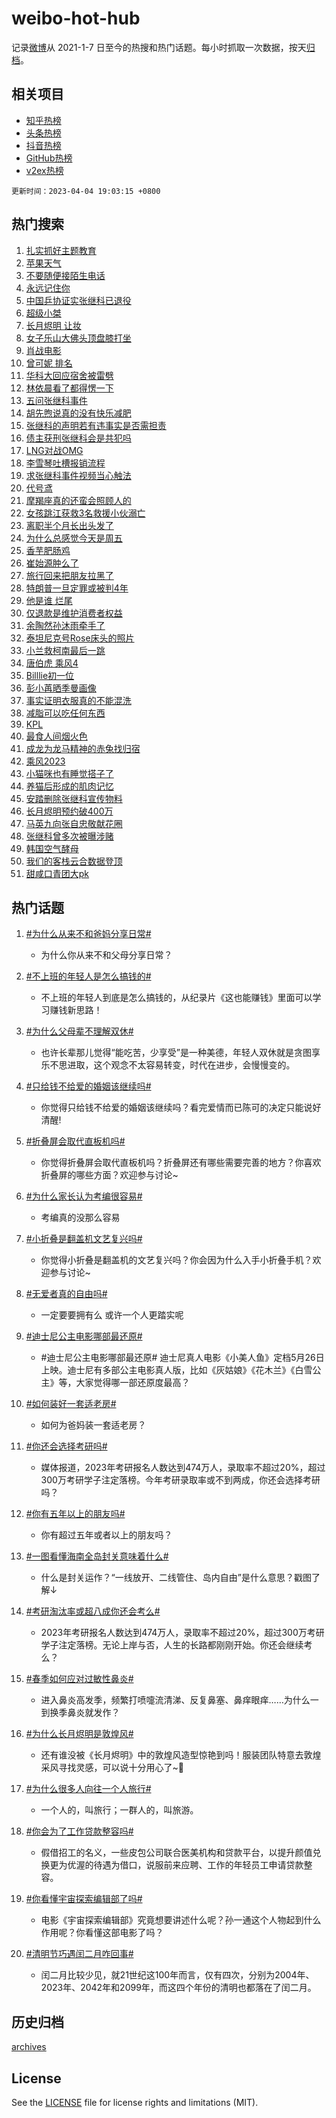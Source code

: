 # weibo-hot-hub

记录[微博](https://www.weibo.com)从 2021-1-7 日至今的热搜和热门话题。每小时抓取一次数据，按天[归档](archives)。

## 相关项目

- [知乎热榜](https://github.com/lonnyzhang423/zhihu-hot-hub)
- [头条热榜](https://github.com/lonnyzhang423/toutiao-hot-hub)
- [抖音热榜](https://github.com/lonnyzhang423/douyin-hot-hub)
- [GitHub热榜](https://github.com/lonnyzhang423/github-hot-hub)
- [v2ex热榜](https://github.com/lonnyzhang423/v2ex-hot-hub)


`更新时间：2023-04-04 19:03:15 +0800`

## 热门搜索

1. [扎实抓好主题教育](https://m.weibo.cn/search?containerid=100103type%3D1%26t%3D10%26q%3D%23%E6%89%8E%E5%AE%9E%E6%8A%93%E5%A5%BD%E4%B8%BB%E9%A2%98%E6%95%99%E8%82%B2%23&stream_entry_id=51&isnewpage=1&extparam=seat%3D1%26dgr%3D0%26c_type%3D51%26cate%3D10103%26filter_type%3Drealtimehot%26stream_entry_id%3D51%26pos%3D0%26display_time%3D1680606193%26pre_seqid%3D1680606193650017409269&luicode=10000011&lfid=106003type%253D25%2526t%253D3%2526disable_hot%253D1%2526filter_type%253Drealtimehot)
1. [苹果天气](https://m.weibo.cn/search?containerid=100103type%3D1%26t%3D10%26q%3D%E8%8B%B9%E6%9E%9C%E5%A4%A9%E6%B0%94&stream_entry_id=31&isnewpage=1&extparam=seat%3D1%26lcate%3D5001%26realpos%3D1%26dgr%3D0%26stream_entry_id%3D31%26flag%3D2%26q%3D%25E8%258B%25B9%25E6%259E%259C%25E5%25A4%25A9%25E6%25B0%2594%26filter_type%3Drealtimehot%26c_type%3D31%26band_rank%3D1%26cate%3D5001%26pos%3D0%26display_time%3D1680606193%26pre_seqid%3D1680606193650017409269&luicode=10000011&lfid=106003type%253D25%2526t%253D3%2526disable_hot%253D1%2526filter_type%253Drealtimehot)
1. [不要随便接陌生电话](https://m.weibo.cn/search?containerid=100103type%3D1%26t%3D10%26q%3D%23%E4%B8%8D%E8%A6%81%E9%9A%8F%E4%BE%BF%E6%8E%A5%E9%99%8C%E7%94%9F%E7%94%B5%E8%AF%9D%23&stream_entry_id=31&isnewpage=1&extparam=seat%3D1%26lcate%3D5001%26realpos%3D2%26dgr%3D0%26stream_entry_id%3D31%26flag%3D0%26q%3D%2523%25E4%25B8%258D%25E8%25A6%2581%25E9%259A%258F%25E4%25BE%25BF%25E6%258E%25A5%25E9%2599%258C%25E7%2594%259F%25E7%2594%25B5%25E8%25AF%259D%2523%26filter_type%3Drealtimehot%26c_type%3D31%26band_rank%3D2%26cate%3D5001%26pos%3D1%26display_time%3D1680606193%26pre_seqid%3D1680606193650017409269&luicode=10000011&lfid=106003type%253D25%2526t%253D3%2526disable_hot%253D1%2526filter_type%253Drealtimehot)
1. [永远记住你](https://m.weibo.cn/search?containerid=100103type%3D1%26t%3D10%26q%3D%23%E6%B0%B8%E8%BF%9C%E8%AE%B0%E4%BD%8F%E4%BD%A0%23&stream_entry_id=31&isnewpage=1&extparam=seat%3D1%26lcate%3D5001%26realpos%3D3%26dgr%3D0%26stream_entry_id%3D31%26flag%3D0%26q%3D%2523%25E6%25B0%25B8%25E8%25BF%259C%25E8%25AE%25B0%25E4%25BD%258F%25E4%25BD%25A0%2523%26filter_type%3Drealtimehot%26c_type%3D31%26band_rank%3D3%26cate%3D5001%26pos%3D2%26display_time%3D1680606193%26pre_seqid%3D1680606193650017409269&luicode=10000011&lfid=106003type%253D25%2526t%253D3%2526disable_hot%253D1%2526filter_type%253Drealtimehot)
1. [中国乒协证实张继科已退役](https://m.weibo.cn/search?containerid=100103type%3D1%26t%3D10%26q%3D%23%E4%B8%AD%E5%9B%BD%E4%B9%92%E5%8D%8F%E8%AF%81%E5%AE%9E%E5%BC%A0%E7%BB%A7%E7%A7%91%E5%B7%B2%E9%80%80%E5%BD%B9%23&stream_entry_id=31&isnewpage=1&extparam=seat%3D1%26lcate%3D5001%26realpos%3D4%26dgr%3D0%26stream_entry_id%3D31%26flag%3D2%26q%3D%2523%25E4%25B8%25AD%25E5%259B%25BD%25E4%25B9%2592%25E5%258D%258F%25E8%25AF%2581%25E5%25AE%259E%25E5%25BC%25A0%25E7%25BB%25A7%25E7%25A7%2591%25E5%25B7%25B2%25E9%2580%2580%25E5%25BD%25B9%2523%26filter_type%3Drealtimehot%26c_type%3D31%26band_rank%3D4%26cate%3D5001%26pos%3D3%26display_time%3D1680606193%26pre_seqid%3D1680606193650017409269&luicode=10000011&lfid=106003type%253D25%2526t%253D3%2526disable_hot%253D1%2526filter_type%253Drealtimehot)
1. [超级小桀](https://m.weibo.cn/search?containerid=100103type%3D1%26t%3D10%26q%3D%E8%B6%85%E7%BA%A7%E5%B0%8F%E6%A1%80&stream_entry_id=31&isnewpage=1&extparam=seat%3D1%26lcate%3D5001%26realpos%3D5%26dgr%3D0%26stream_entry_id%3D31%26flag%3D16%26q%3D%25E8%25B6%2585%25E7%25BA%25A7%25E5%25B0%258F%25E6%25A1%2580%26filter_type%3Drealtimehot%26c_type%3D31%26band_rank%3D5%26cate%3D5001%26pos%3D4%26display_time%3D1680606193%26pre_seqid%3D1680606193650017409269&luicode=10000011&lfid=106003type%253D25%2526t%253D3%2526disable_hot%253D1%2526filter_type%253Drealtimehot)
1. [长月烬明 让妆](https://m.weibo.cn/search?containerid=100103type%3D1%26t%3D10%26q%3D%E9%95%BF%E6%9C%88%E7%83%AC%E6%98%8E+%E8%AE%A9%E5%A6%86&stream_entry_id=31&isnewpage=1&extparam=seat%3D1%26lcate%3D5001%26realpos%3D6%26dgr%3D0%26stream_entry_id%3D31%26flag%3D0%26q%3D%25E9%2595%25BF%25E6%259C%2588%25E7%2583%25AC%25E6%2598%258E%2520%25E8%25AE%25A9%25E5%25A6%2586%26filter_type%3Drealtimehot%26c_type%3D31%26band_rank%3D6%26cate%3D5001%26pos%3D5%26display_time%3D1680606193%26pre_seqid%3D1680606193650017409269&luicode=10000011&lfid=106003type%253D25%2526t%253D3%2526disable_hot%253D1%2526filter_type%253Drealtimehot)
1. [女子乐山大佛头顶盘膝打坐](https://m.weibo.cn/search?containerid=100103type%3D1%26t%3D10%26q%3D%23%E5%A5%B3%E5%AD%90%E4%B9%90%E5%B1%B1%E5%A4%A7%E4%BD%9B%E5%A4%B4%E9%A1%B6%E7%9B%98%E8%86%9D%E6%89%93%E5%9D%90%23&stream_entry_id=31&isnewpage=1&extparam=seat%3D1%26lcate%3D5001%26realpos%3D7%26dgr%3D0%26stream_entry_id%3D31%26flag%3D0%26q%3D%2523%25E5%25A5%25B3%25E5%25AD%2590%25E4%25B9%2590%25E5%25B1%25B1%25E5%25A4%25A7%25E4%25BD%259B%25E5%25A4%25B4%25E9%25A1%25B6%25E7%259B%2598%25E8%2586%259D%25E6%2589%2593%25E5%259D%2590%2523%26filter_type%3Drealtimehot%26c_type%3D31%26band_rank%3D7%26cate%3D5001%26pos%3D6%26display_time%3D1680606193%26pre_seqid%3D1680606193650017409269&luicode=10000011&lfid=106003type%253D25%2526t%253D3%2526disable_hot%253D1%2526filter_type%253Drealtimehot)
1. [肖战电影](https://m.weibo.cn/search?containerid=100103type%3D1%26t%3D10%26q%3D%E8%82%96%E6%88%98%E7%94%B5%E5%BD%B1&stream_entry_id=31&isnewpage=1&extparam=seat%3D1%26lcate%3D5001%26realpos%3D8%26dgr%3D0%26stream_entry_id%3D31%26flag%3D1%26q%3D%25E8%2582%2596%25E6%2588%2598%25E7%2594%25B5%25E5%25BD%25B1%26filter_type%3Drealtimehot%26c_type%3D31%26band_rank%3D8%26cate%3D5001%26pos%3D7%26display_time%3D1680606193%26pre_seqid%3D1680606193650017409269&luicode=10000011&lfid=106003type%253D25%2526t%253D3%2526disable_hot%253D1%2526filter_type%253Drealtimehot)
1. [曾可妮 排名](https://m.weibo.cn/search?containerid=100103type%3D1%26t%3D10%26q%3D%E6%9B%BE%E5%8F%AF%E5%A6%AE+%E6%8E%92%E5%90%8D&stream_entry_id=31&isnewpage=1&extparam=seat%3D1%26lcate%3D5001%26realpos%3D9%26dgr%3D0%26stream_entry_id%3D31%26flag%3D0%26q%3D%25E6%259B%25BE%25E5%258F%25AF%25E5%25A6%25AE%2520%25E6%258E%2592%25E5%2590%258D%26filter_type%3Drealtimehot%26c_type%3D31%26band_rank%3D9%26cate%3D5001%26pos%3D8%26display_time%3D1680606193%26pre_seqid%3D1680606193650017409269&luicode=10000011&lfid=106003type%253D25%2526t%253D3%2526disable_hot%253D1%2526filter_type%253Drealtimehot)
1. [华科大回应宿舍被雷劈](https://m.weibo.cn/search?containerid=100103type%3D1%26t%3D10%26q%3D%23%E5%8D%8E%E7%A7%91%E5%A4%A7%E5%9B%9E%E5%BA%94%E5%AE%BF%E8%88%8D%E8%A2%AB%E9%9B%B7%E5%8A%88%23&stream_entry_id=31&isnewpage=1&extparam=seat%3D1%26lcate%3D5001%26realpos%3D10%26dgr%3D0%26stream_entry_id%3D31%26flag%3D0%26q%3D%2523%25E5%258D%258E%25E7%25A7%2591%25E5%25A4%25A7%25E5%259B%259E%25E5%25BA%2594%25E5%25AE%25BF%25E8%2588%258D%25E8%25A2%25AB%25E9%259B%25B7%25E5%258A%2588%2523%26filter_type%3Drealtimehot%26c_type%3D31%26band_rank%3D10%26cate%3D5001%26pos%3D9%26display_time%3D1680606193%26pre_seqid%3D1680606193650017409269&luicode=10000011&lfid=106003type%253D25%2526t%253D3%2526disable_hot%253D1%2526filter_type%253Drealtimehot)
1. [林依晨看了都得愣一下](https://m.weibo.cn/search?containerid=100103type%3D1%26t%3D10%26q%3D%23%E6%9E%97%E4%BE%9D%E6%99%A8%E7%9C%8B%E4%BA%86%E9%83%BD%E5%BE%97%E6%84%A3%E4%B8%80%E4%B8%8B%23&stream_entry_id=31&isnewpage=1&extparam=seat%3D1%26lcate%3D5001%26realpos%3D11%26dgr%3D0%26stream_entry_id%3D31%26flag%3D1%26q%3D%2523%25E6%259E%2597%25E4%25BE%259D%25E6%2599%25A8%25E7%259C%258B%25E4%25BA%2586%25E9%2583%25BD%25E5%25BE%2597%25E6%2584%25A3%25E4%25B8%2580%25E4%25B8%258B%2523%26filter_type%3Drealtimehot%26c_type%3D31%26band_rank%3D11%26cate%3D5001%26pos%3D10%26display_time%3D1680606193%26pre_seqid%3D1680606193650017409269&luicode=10000011&lfid=106003type%253D25%2526t%253D3%2526disable_hot%253D1%2526filter_type%253Drealtimehot)
1. [五问张继科事件](https://m.weibo.cn/search?containerid=100103type%3D1%26t%3D10%26q%3D%23%E4%BA%94%E9%97%AE%E5%BC%A0%E7%BB%A7%E7%A7%91%E4%BA%8B%E4%BB%B6%23&stream_entry_id=31&isnewpage=1&extparam=seat%3D1%26lcate%3D5001%26realpos%3D12%26dgr%3D0%26stream_entry_id%3D31%26flag%3D0%26q%3D%2523%25E4%25BA%2594%25E9%2597%25AE%25E5%25BC%25A0%25E7%25BB%25A7%25E7%25A7%2591%25E4%25BA%258B%25E4%25BB%25B6%2523%26filter_type%3Drealtimehot%26c_type%3D31%26band_rank%3D12%26cate%3D5001%26pos%3D11%26display_time%3D1680606193%26pre_seqid%3D1680606193650017409269&luicode=10000011&lfid=106003type%253D25%2526t%253D3%2526disable_hot%253D1%2526filter_type%253Drealtimehot)
1. [胡先煦说真的没有快乐减肥](https://m.weibo.cn/search?containerid=100103type%3D1%26t%3D10%26q%3D%23%E8%83%A1%E5%85%88%E7%85%A6%E8%AF%B4%E7%9C%9F%E7%9A%84%E6%B2%A1%E6%9C%89%E5%BF%AB%E4%B9%90%E5%87%8F%E8%82%A5%23&stream_entry_id=31&isnewpage=1&extparam=seat%3D1%26lcate%3D5001%26realpos%3D13%26dgr%3D0%26stream_entry_id%3D31%26flag%3D0%26q%3D%2523%25E8%2583%25A1%25E5%2585%2588%25E7%2585%25A6%25E8%25AF%25B4%25E7%259C%259F%25E7%259A%2584%25E6%25B2%25A1%25E6%259C%2589%25E5%25BF%25AB%25E4%25B9%2590%25E5%2587%258F%25E8%2582%25A5%2523%26filter_type%3Drealtimehot%26c_type%3D31%26band_rank%3D13%26cate%3D5001%26pos%3D12%26display_time%3D1680606193%26pre_seqid%3D1680606193650017409269&luicode=10000011&lfid=106003type%253D25%2526t%253D3%2526disable_hot%253D1%2526filter_type%253Drealtimehot)
1. [张继科的声明若有违事实是否需担责](https://m.weibo.cn/search?containerid=100103type%3D1%26t%3D10%26q%3D%23%E5%BC%A0%E7%BB%A7%E7%A7%91%E7%9A%84%E5%A3%B0%E6%98%8E%E8%8B%A5%E6%9C%89%E8%BF%9D%E4%BA%8B%E5%AE%9E%E6%98%AF%E5%90%A6%E9%9C%80%E6%8B%85%E8%B4%A3%23&stream_entry_id=31&isnewpage=1&extparam=seat%3D1%26lcate%3D5001%26realpos%3D14%26dgr%3D0%26stream_entry_id%3D31%26flag%3D2%26q%3D%2523%25E5%25BC%25A0%25E7%25BB%25A7%25E7%25A7%2591%25E7%259A%2584%25E5%25A3%25B0%25E6%2598%258E%25E8%258B%25A5%25E6%259C%2589%25E8%25BF%259D%25E4%25BA%258B%25E5%25AE%259E%25E6%2598%25AF%25E5%2590%25A6%25E9%259C%2580%25E6%258B%2585%25E8%25B4%25A3%2523%26filter_type%3Drealtimehot%26c_type%3D31%26band_rank%3D14%26cate%3D5001%26pos%3D13%26display_time%3D1680606193%26pre_seqid%3D1680606193650017409269&luicode=10000011&lfid=106003type%253D25%2526t%253D3%2526disable_hot%253D1%2526filter_type%253Drealtimehot)
1. [债主获刑张继科会是共犯吗](https://m.weibo.cn/search?containerid=100103type%3D1%26t%3D10%26q%3D%23%E5%80%BA%E4%B8%BB%E8%8E%B7%E5%88%91%E5%BC%A0%E7%BB%A7%E7%A7%91%E4%BC%9A%E6%98%AF%E5%85%B1%E7%8A%AF%E5%90%97%23&stream_entry_id=31&isnewpage=1&extparam=seat%3D1%26lcate%3D5001%26realpos%3D15%26dgr%3D0%26stream_entry_id%3D31%26flag%3D1%26q%3D%2523%25E5%2580%25BA%25E4%25B8%25BB%25E8%258E%25B7%25E5%2588%2591%25E5%25BC%25A0%25E7%25BB%25A7%25E7%25A7%2591%25E4%25BC%259A%25E6%2598%25AF%25E5%2585%25B1%25E7%258A%25AF%25E5%2590%2597%2523%26filter_type%3Drealtimehot%26c_type%3D31%26band_rank%3D15%26cate%3D5001%26pos%3D14%26display_time%3D1680606193%26pre_seqid%3D1680606193650017409269&luicode=10000011&lfid=106003type%253D25%2526t%253D3%2526disable_hot%253D1%2526filter_type%253Drealtimehot)
1. [LNG对战OMG](https://m.weibo.cn/search?containerid=100103type%3D1%26t%3D10%26q%3D%23LNG%E5%AF%B9%E6%88%98OMG%23&stream_entry_id=31&isnewpage=1&extparam=seat%3D1%26lcate%3D5001%26realpos%3D16%26dgr%3D0%26stream_entry_id%3D31%26flag%3D1%26q%3D%2523LNG%25E5%25AF%25B9%25E6%2588%2598OMG%2523%26filter_type%3Drealtimehot%26c_type%3D31%26band_rank%3D16%26cate%3D5001%26pos%3D15%26display_time%3D1680606193%26pre_seqid%3D1680606193650017409269&luicode=10000011&lfid=106003type%253D25%2526t%253D3%2526disable_hot%253D1%2526filter_type%253Drealtimehot)
1. [李雪琴吐槽报销流程](https://m.weibo.cn/search?containerid=100103type%3D1%26t%3D10%26q%3D%23%E6%9D%8E%E9%9B%AA%E7%90%B4%E5%90%90%E6%A7%BD%E6%8A%A5%E9%94%80%E6%B5%81%E7%A8%8B%23&stream_entry_id=31&isnewpage=1&extparam=seat%3D1%26lcate%3D5001%26realpos%3D17%26dgr%3D0%26stream_entry_id%3D31%26flag%3D1%26q%3D%2523%25E6%259D%258E%25E9%259B%25AA%25E7%2590%25B4%25E5%2590%2590%25E6%25A7%25BD%25E6%258A%25A5%25E9%2594%2580%25E6%25B5%2581%25E7%25A8%258B%2523%26filter_type%3Drealtimehot%26c_type%3D31%26band_rank%3D17%26cate%3D5001%26pos%3D16%26display_time%3D1680606193%26pre_seqid%3D1680606193650017409269&luicode=10000011&lfid=106003type%253D25%2526t%253D3%2526disable_hot%253D1%2526filter_type%253Drealtimehot)
1. [求张继科事件视频当心触法](https://m.weibo.cn/search?containerid=100103type%3D1%26t%3D10%26q%3D%23%E6%B1%82%E5%BC%A0%E7%BB%A7%E7%A7%91%E4%BA%8B%E4%BB%B6%E8%A7%86%E9%A2%91%E5%BD%93%E5%BF%83%E8%A7%A6%E6%B3%95%23&stream_entry_id=31&isnewpage=1&extparam=seat%3D1%26lcate%3D5001%26realpos%3D18%26dgr%3D0%26stream_entry_id%3D31%26flag%3D0%26q%3D%2523%25E6%25B1%2582%25E5%25BC%25A0%25E7%25BB%25A7%25E7%25A7%2591%25E4%25BA%258B%25E4%25BB%25B6%25E8%25A7%2586%25E9%25A2%2591%25E5%25BD%2593%25E5%25BF%2583%25E8%25A7%25A6%25E6%25B3%2595%2523%26filter_type%3Drealtimehot%26c_type%3D31%26band_rank%3D18%26cate%3D5001%26pos%3D17%26display_time%3D1680606193%26pre_seqid%3D1680606193650017409269&luicode=10000011&lfid=106003type%253D25%2526t%253D3%2526disable_hot%253D1%2526filter_type%253Drealtimehot)
1. [代号鸢](https://m.weibo.cn/search?containerid=100103type%3D1%26t%3D10%26q%3D%E4%BB%A3%E5%8F%B7%E9%B8%A2&stream_entry_id=31&isnewpage=1&extparam=seat%3D1%26lcate%3D5001%26realpos%3D19%26dgr%3D0%26stream_entry_id%3D31%26flag%3D1%26q%3D%25E4%25BB%25A3%25E5%258F%25B7%25E9%25B8%25A2%26filter_type%3Drealtimehot%26c_type%3D31%26band_rank%3D19%26cate%3D5001%26pos%3D18%26display_time%3D1680606193%26pre_seqid%3D1680606193650017409269&luicode=10000011&lfid=106003type%253D25%2526t%253D3%2526disable_hot%253D1%2526filter_type%253Drealtimehot)
1. [摩羯座真的还蛮会照顾人的](https://m.weibo.cn/search?containerid=100103type%3D1%26t%3D10%26q%3D%23%E6%91%A9%E7%BE%AF%E5%BA%A7%E7%9C%9F%E7%9A%84%E8%BF%98%E8%9B%AE%E4%BC%9A%E7%85%A7%E9%A1%BE%E4%BA%BA%E7%9A%84%23&stream_entry_id=31&isnewpage=1&extparam=seat%3D1%26lcate%3D5001%26realpos%3D20%26dgr%3D0%26stream_entry_id%3D31%26flag%3D0%26q%3D%2523%25E6%2591%25A9%25E7%25BE%25AF%25E5%25BA%25A7%25E7%259C%259F%25E7%259A%2584%25E8%25BF%2598%25E8%259B%25AE%25E4%25BC%259A%25E7%2585%25A7%25E9%25A1%25BE%25E4%25BA%25BA%25E7%259A%2584%2523%26filter_type%3Drealtimehot%26c_type%3D31%26band_rank%3D20%26cate%3D5001%26pos%3D19%26display_time%3D1680606193%26pre_seqid%3D1680606193650017409269&luicode=10000011&lfid=106003type%253D25%2526t%253D3%2526disable_hot%253D1%2526filter_type%253Drealtimehot)
1. [女孩跳江获救3名救援小伙溺亡](https://m.weibo.cn/search?containerid=100103type%3D1%26t%3D10%26q%3D%23%E5%A5%B3%E5%AD%A9%E8%B7%B3%E6%B1%9F%E8%8E%B7%E6%95%913%E5%90%8D%E6%95%91%E6%8F%B4%E5%B0%8F%E4%BC%99%E6%BA%BA%E4%BA%A1%23&stream_entry_id=31&isnewpage=1&extparam=seat%3D1%26lcate%3D5001%26realpos%3D21%26dgr%3D0%26stream_entry_id%3D31%26flag%3D1%26q%3D%2523%25E5%25A5%25B3%25E5%25AD%25A9%25E8%25B7%25B3%25E6%25B1%259F%25E8%258E%25B7%25E6%2595%25913%25E5%2590%258D%25E6%2595%2591%25E6%258F%25B4%25E5%25B0%258F%25E4%25BC%2599%25E6%25BA%25BA%25E4%25BA%25A1%2523%26filter_type%3Drealtimehot%26c_type%3D31%26band_rank%3D21%26cate%3D5001%26pos%3D20%26display_time%3D1680606193%26pre_seqid%3D1680606193650017409269&luicode=10000011&lfid=106003type%253D25%2526t%253D3%2526disable_hot%253D1%2526filter_type%253Drealtimehot)
1. [离职半个月长出头发了](https://m.weibo.cn/search?containerid=100103type%3D1%26t%3D10%26q%3D%23%E7%A6%BB%E8%81%8C%E5%8D%8A%E4%B8%AA%E6%9C%88%E9%95%BF%E5%87%BA%E5%A4%B4%E5%8F%91%E4%BA%86%23&stream_entry_id=31&isnewpage=1&extparam=seat%3D1%26lcate%3D5001%26realpos%3D22%26dgr%3D0%26stream_entry_id%3D31%26flag%3D0%26q%3D%2523%25E7%25A6%25BB%25E8%2581%258C%25E5%258D%258A%25E4%25B8%25AA%25E6%259C%2588%25E9%2595%25BF%25E5%2587%25BA%25E5%25A4%25B4%25E5%258F%2591%25E4%25BA%2586%2523%26filter_type%3Drealtimehot%26c_type%3D31%26band_rank%3D22%26cate%3D5001%26pos%3D21%26display_time%3D1680606193%26pre_seqid%3D1680606193650017409269&luicode=10000011&lfid=106003type%253D25%2526t%253D3%2526disable_hot%253D1%2526filter_type%253Drealtimehot)
1. [为什么总感觉今天是周五](https://m.weibo.cn/search?containerid=100103type%3D1%26t%3D10%26q%3D%23%E4%B8%BA%E4%BB%80%E4%B9%88%E6%80%BB%E6%84%9F%E8%A7%89%E4%BB%8A%E5%A4%A9%E6%98%AF%E5%91%A8%E4%BA%94%23&stream_entry_id=31&isnewpage=1&extparam=seat%3D1%26lcate%3D5001%26realpos%3D23%26dgr%3D0%26stream_entry_id%3D31%26flag%3D1%26q%3D%2523%25E4%25B8%25BA%25E4%25BB%2580%25E4%25B9%2588%25E6%2580%25BB%25E6%2584%259F%25E8%25A7%2589%25E4%25BB%258A%25E5%25A4%25A9%25E6%2598%25AF%25E5%2591%25A8%25E4%25BA%2594%2523%26filter_type%3Drealtimehot%26c_type%3D31%26band_rank%3D23%26cate%3D5001%26pos%3D22%26display_time%3D1680606193%26pre_seqid%3D1680606193650017409269&luicode=10000011&lfid=106003type%253D25%2526t%253D3%2526disable_hot%253D1%2526filter_type%253Drealtimehot)
1. [香芋肥肠鸡](https://m.weibo.cn/search?containerid=100103type%3D1%26t%3D10%26q%3D%23%E9%A6%99%E8%8A%8B%E8%82%A5%E8%82%A0%E9%B8%A1%23&stream_entry_id=31&isnewpage=1&extparam=seat%3D1%26lcate%3D5001%26realpos%3D24%26dgr%3D0%26stream_entry_id%3D31%26flag%3D1%26q%3D%2523%25E9%25A6%2599%25E8%258A%258B%25E8%2582%25A5%25E8%2582%25A0%25E9%25B8%25A1%2523%26filter_type%3Drealtimehot%26c_type%3D31%26band_rank%3D24%26cate%3D5001%26pos%3D23%26display_time%3D1680606193%26pre_seqid%3D1680606193650017409269&luicode=10000011&lfid=106003type%253D25%2526t%253D3%2526disable_hot%253D1%2526filter_type%253Drealtimehot)
1. [崔始源肿么了](https://m.weibo.cn/search?containerid=100103type%3D1%26t%3D10%26q%3D%23%E5%B4%94%E5%A7%8B%E6%BA%90%E8%82%BF%E4%B9%88%E4%BA%86%23&stream_entry_id=31&isnewpage=1&extparam=seat%3D1%26lcate%3D5001%26realpos%3D25%26dgr%3D0%26stream_entry_id%3D31%26flag%3D2%26q%3D%2523%25E5%25B4%2594%25E5%25A7%258B%25E6%25BA%2590%25E8%2582%25BF%25E4%25B9%2588%25E4%25BA%2586%2523%26filter_type%3Drealtimehot%26c_type%3D31%26band_rank%3D25%26cate%3D5001%26pos%3D24%26display_time%3D1680606193%26pre_seqid%3D1680606193650017409269&luicode=10000011&lfid=106003type%253D25%2526t%253D3%2526disable_hot%253D1%2526filter_type%253Drealtimehot)
1. [旅行回来把朋友拉黑了](https://m.weibo.cn/search?containerid=100103type%3D1%26t%3D10%26q%3D%23%E6%97%85%E8%A1%8C%E5%9B%9E%E6%9D%A5%E6%8A%8A%E6%9C%8B%E5%8F%8B%E6%8B%89%E9%BB%91%E4%BA%86%23&stream_entry_id=31&isnewpage=1&extparam=seat%3D1%26lcate%3D5001%26realpos%3D26%26dgr%3D0%26stream_entry_id%3D31%26flag%3D0%26q%3D%2523%25E6%2597%2585%25E8%25A1%258C%25E5%259B%259E%25E6%259D%25A5%25E6%258A%258A%25E6%259C%258B%25E5%258F%258B%25E6%258B%2589%25E9%25BB%2591%25E4%25BA%2586%2523%26filter_type%3Drealtimehot%26c_type%3D31%26band_rank%3D26%26cate%3D5001%26pos%3D25%26display_time%3D1680606193%26pre_seqid%3D1680606193650017409269&luicode=10000011&lfid=106003type%253D25%2526t%253D3%2526disable_hot%253D1%2526filter_type%253Drealtimehot)
1. [特朗普一旦定罪或被判4年](https://m.weibo.cn/search?containerid=100103type%3D1%26t%3D10%26q%3D%23%E7%89%B9%E6%9C%97%E6%99%AE%E4%B8%80%E6%97%A6%E5%AE%9A%E7%BD%AA%E6%88%96%E8%A2%AB%E5%88%A44%E5%B9%B4%23&stream_entry_id=31&isnewpage=1&extparam=seat%3D1%26lcate%3D5001%26realpos%3D27%26dgr%3D0%26stream_entry_id%3D31%26flag%3D0%26q%3D%2523%25E7%2589%25B9%25E6%259C%2597%25E6%2599%25AE%25E4%25B8%2580%25E6%2597%25A6%25E5%25AE%259A%25E7%25BD%25AA%25E6%2588%2596%25E8%25A2%25AB%25E5%2588%25A44%25E5%25B9%25B4%2523%26filter_type%3Drealtimehot%26c_type%3D31%26band_rank%3D27%26cate%3D5001%26pos%3D26%26display_time%3D1680606193%26pre_seqid%3D1680606193650017409269&luicode=10000011&lfid=106003type%253D25%2526t%253D3%2526disable_hot%253D1%2526filter_type%253Drealtimehot)
1. [他是谁 烂尾](https://m.weibo.cn/search?containerid=100103type%3D1%26t%3D10%26q%3D%E4%BB%96%E6%98%AF%E8%B0%81+%E7%83%82%E5%B0%BE&stream_entry_id=31&isnewpage=1&extparam=seat%3D1%26lcate%3D5001%26realpos%3D28%26dgr%3D0%26stream_entry_id%3D31%26flag%3D0%26q%3D%25E4%25BB%2596%25E6%2598%25AF%25E8%25B0%2581%2520%25E7%2583%2582%25E5%25B0%25BE%26filter_type%3Drealtimehot%26c_type%3D31%26band_rank%3D28%26cate%3D5001%26pos%3D27%26display_time%3D1680606193%26pre_seqid%3D1680606193650017409269&luicode=10000011&lfid=106003type%253D25%2526t%253D3%2526disable_hot%253D1%2526filter_type%253Drealtimehot)
1. [仅退款是维护消费者权益](https://m.weibo.cn/search?containerid=100103type%3D1%26t%3D10%26q%3D%23%E4%BB%85%E9%80%80%E6%AC%BE%E6%98%AF%E7%BB%B4%E6%8A%A4%E6%B6%88%E8%B4%B9%E8%80%85%E6%9D%83%E7%9B%8A%23&stream_entry_id=31&isnewpage=1&extparam=seat%3D1%26lcate%3D5001%26realpos%3D29%26dgr%3D0%26stream_entry_id%3D31%26flag%3D0%26q%3D%2523%25E4%25BB%2585%25E9%2580%2580%25E6%25AC%25BE%25E6%2598%25AF%25E7%25BB%25B4%25E6%258A%25A4%25E6%25B6%2588%25E8%25B4%25B9%25E8%2580%2585%25E6%259D%2583%25E7%259B%258A%2523%26filter_type%3Drealtimehot%26c_type%3D31%26band_rank%3D29%26cate%3D5001%26pos%3D28%26display_time%3D1680606193%26pre_seqid%3D1680606193650017409269&luicode=10000011&lfid=106003type%253D25%2526t%253D3%2526disable_hot%253D1%2526filter_type%253Drealtimehot)
1. [余陶然孙沐雨牵手了](https://m.weibo.cn/search?containerid=100103type%3D1%26t%3D10%26q%3D%23%E4%BD%99%E9%99%B6%E7%84%B6%E5%AD%99%E6%B2%90%E9%9B%A8%E7%89%B5%E6%89%8B%E4%BA%86%23&stream_entry_id=31&isnewpage=1&extparam=seat%3D1%26lcate%3D5001%26realpos%3D30%26dgr%3D0%26stream_entry_id%3D31%26flag%3D1%26q%3D%2523%25E4%25BD%2599%25E9%2599%25B6%25E7%2584%25B6%25E5%25AD%2599%25E6%25B2%2590%25E9%259B%25A8%25E7%2589%25B5%25E6%2589%258B%25E4%25BA%2586%2523%26filter_type%3Drealtimehot%26c_type%3D31%26band_rank%3D30%26cate%3D5001%26pos%3D29%26display_time%3D1680606193%26pre_seqid%3D1680606193650017409269&luicode=10000011&lfid=106003type%253D25%2526t%253D3%2526disable_hot%253D1%2526filter_type%253Drealtimehot)
1. [泰坦尼克号Rose床头的照片](https://m.weibo.cn/search?containerid=100103type%3D1%26t%3D10%26q%3D%23%E6%B3%B0%E5%9D%A6%E5%B0%BC%E5%85%8B%E5%8F%B7Rose%E5%BA%8A%E5%A4%B4%E7%9A%84%E7%85%A7%E7%89%87%23&stream_entry_id=31&isnewpage=1&extparam=seat%3D1%26lcate%3D5001%26realpos%3D31%26dgr%3D0%26stream_entry_id%3D31%26flag%3D1%26q%3D%2523%25E6%25B3%25B0%25E5%259D%25A6%25E5%25B0%25BC%25E5%2585%258B%25E5%258F%25B7Rose%25E5%25BA%258A%25E5%25A4%25B4%25E7%259A%2584%25E7%2585%25A7%25E7%2589%2587%2523%26filter_type%3Drealtimehot%26c_type%3D31%26band_rank%3D31%26cate%3D5001%26pos%3D30%26display_time%3D1680606193%26pre_seqid%3D1680606193650017409269&luicode=10000011&lfid=106003type%253D25%2526t%253D3%2526disable_hot%253D1%2526filter_type%253Drealtimehot)
1. [小兰救柯南最后一跳](https://m.weibo.cn/search?containerid=100103type%3D1%26t%3D10%26q%3D%23%E5%B0%8F%E5%85%B0%E6%95%91%E6%9F%AF%E5%8D%97%E6%9C%80%E5%90%8E%E4%B8%80%E8%B7%B3%23&stream_entry_id=31&isnewpage=1&extparam=seat%3D1%26lcate%3D5001%26realpos%3D32%26dgr%3D0%26stream_entry_id%3D31%26flag%3D0%26q%3D%2523%25E5%25B0%258F%25E5%2585%25B0%25E6%2595%2591%25E6%259F%25AF%25E5%258D%2597%25E6%259C%2580%25E5%2590%258E%25E4%25B8%2580%25E8%25B7%25B3%2523%26filter_type%3Drealtimehot%26c_type%3D31%26band_rank%3D32%26cate%3D5001%26pos%3D31%26display_time%3D1680606193%26pre_seqid%3D1680606193650017409269&luicode=10000011&lfid=106003type%253D25%2526t%253D3%2526disable_hot%253D1%2526filter_type%253Drealtimehot)
1. [唐伯虎 乘风4](https://m.weibo.cn/search?containerid=100103type%3D1%26t%3D10%26q%3D%E5%94%90%E4%BC%AF%E8%99%8E+%E4%B9%98%E9%A3%8E4&stream_entry_id=31&isnewpage=1&extparam=seat%3D1%26lcate%3D5001%26realpos%3D33%26dgr%3D0%26stream_entry_id%3D31%26flag%3D0%26q%3D%25E5%2594%2590%25E4%25BC%25AF%25E8%2599%258E%2520%25E4%25B9%2598%25E9%25A3%258E4%26filter_type%3Drealtimehot%26c_type%3D31%26band_rank%3D33%26cate%3D5001%26pos%3D32%26display_time%3D1680606193%26pre_seqid%3D1680606193650017409269&luicode=10000011&lfid=106003type%253D25%2526t%253D3%2526disable_hot%253D1%2526filter_type%253Drealtimehot)
1. [Billlie初一位](https://m.weibo.cn/search?containerid=100103type%3D1%26t%3D10%26q%3D%23Billlie%E5%88%9D%E4%B8%80%E4%BD%8D%23&stream_entry_id=31&isnewpage=1&extparam=seat%3D1%26lcate%3D5001%26realpos%3D34%26dgr%3D0%26stream_entry_id%3D31%26flag%3D1%26q%3D%2523Billlie%25E5%2588%259D%25E4%25B8%2580%25E4%25BD%258D%2523%26filter_type%3Drealtimehot%26c_type%3D31%26band_rank%3D34%26cate%3D5001%26pos%3D33%26display_time%3D1680606193%26pre_seqid%3D1680606193650017409269&luicode=10000011&lfid=106003type%253D25%2526t%253D3%2526disable_hot%253D1%2526filter_type%253Drealtimehot)
1. [彭小苒晒季曼画像](https://m.weibo.cn/search?containerid=100103type%3D1%26t%3D10%26q%3D%23%E5%BD%AD%E5%B0%8F%E8%8B%92%E6%99%92%E5%AD%A3%E6%9B%BC%E7%94%BB%E5%83%8F%23&stream_entry_id=31&isnewpage=1&extparam=seat%3D1%26lcate%3D5001%26realpos%3D35%26dgr%3D0%26stream_entry_id%3D31%26flag%3D1%26q%3D%2523%25E5%25BD%25AD%25E5%25B0%258F%25E8%258B%2592%25E6%2599%2592%25E5%25AD%25A3%25E6%259B%25BC%25E7%2594%25BB%25E5%2583%258F%2523%26filter_type%3Drealtimehot%26c_type%3D31%26band_rank%3D35%26cate%3D5001%26pos%3D34%26display_time%3D1680606193%26pre_seqid%3D1680606193650017409269&luicode=10000011&lfid=106003type%253D25%2526t%253D3%2526disable_hot%253D1%2526filter_type%253Drealtimehot)
1. [事实证明衣服真的不能混洗](https://m.weibo.cn/search?containerid=100103type%3D1%26t%3D10%26q%3D%23%E4%BA%8B%E5%AE%9E%E8%AF%81%E6%98%8E%E8%A1%A3%E6%9C%8D%E7%9C%9F%E7%9A%84%E4%B8%8D%E8%83%BD%E6%B7%B7%E6%B4%97%23&stream_entry_id=31&isnewpage=1&extparam=seat%3D1%26lcate%3D5001%26realpos%3D36%26dgr%3D0%26stream_entry_id%3D31%26flag%3D0%26q%3D%2523%25E4%25BA%258B%25E5%25AE%259E%25E8%25AF%2581%25E6%2598%258E%25E8%25A1%25A3%25E6%259C%258D%25E7%259C%259F%25E7%259A%2584%25E4%25B8%258D%25E8%2583%25BD%25E6%25B7%25B7%25E6%25B4%2597%2523%26filter_type%3Drealtimehot%26c_type%3D31%26band_rank%3D36%26cate%3D5001%26pos%3D35%26display_time%3D1680606193%26pre_seqid%3D1680606193650017409269&luicode=10000011&lfid=106003type%253D25%2526t%253D3%2526disable_hot%253D1%2526filter_type%253Drealtimehot)
1. [减脂可以吃任何东西](https://m.weibo.cn/search?containerid=100103type%3D1%26t%3D10%26q%3D%E5%87%8F%E8%84%82%E5%8F%AF%E4%BB%A5%E5%90%83%E4%BB%BB%E4%BD%95%E4%B8%9C%E8%A5%BF&stream_entry_id=31&isnewpage=1&extparam=seat%3D1%26lcate%3D5001%26realpos%3D37%26dgr%3D0%26stream_entry_id%3D31%26flag%3D0%26q%3D%25E5%2587%258F%25E8%2584%2582%25E5%258F%25AF%25E4%25BB%25A5%25E5%2590%2583%25E4%25BB%25BB%25E4%25BD%2595%25E4%25B8%259C%25E8%25A5%25BF%26filter_type%3Drealtimehot%26c_type%3D31%26band_rank%3D37%26cate%3D5001%26pos%3D36%26display_time%3D1680606193%26pre_seqid%3D1680606193650017409269&luicode=10000011&lfid=106003type%253D25%2526t%253D3%2526disable_hot%253D1%2526filter_type%253Drealtimehot)
1. [KPL](https://m.weibo.cn/search?containerid=100103type%3D1%26t%3D10%26q%3DKPL&stream_entry_id=31&isnewpage=1&extparam=seat%3D1%26lcate%3D5001%26realpos%3D38%26dgr%3D0%26stream_entry_id%3D31%26flag%3D1%26q%3DKPL%26filter_type%3Drealtimehot%26c_type%3D31%26band_rank%3D38%26cate%3D5001%26pos%3D37%26display_time%3D1680606193%26pre_seqid%3D1680606193650017409269&luicode=10000011&lfid=106003type%253D25%2526t%253D3%2526disable_hot%253D1%2526filter_type%253Drealtimehot)
1. [最食人间烟火色](https://m.weibo.cn/search?containerid=100103type%3D1%26t%3D10%26q%3D%E6%9C%80%E9%A3%9F%E4%BA%BA%E9%97%B4%E7%83%9F%E7%81%AB%E8%89%B2&stream_entry_id=31&isnewpage=1&extparam=seat%3D1%26lcate%3D5001%26realpos%3D39%26dgr%3D0%26stream_entry_id%3D31%26flag%3D1%26q%3D%25E6%259C%2580%25E9%25A3%259F%25E4%25BA%25BA%25E9%2597%25B4%25E7%2583%259F%25E7%2581%25AB%25E8%2589%25B2%26filter_type%3Drealtimehot%26c_type%3D31%26band_rank%3D39%26cate%3D5001%26pos%3D38%26display_time%3D1680606193%26pre_seqid%3D1680606193650017409269&luicode=10000011&lfid=106003type%253D25%2526t%253D3%2526disable_hot%253D1%2526filter_type%253Drealtimehot)
1. [成龙为龙马精神的赤兔找归宿](https://m.weibo.cn/search?containerid=100103type%3D1%26t%3D10%26q%3D%23%E6%88%90%E9%BE%99%E4%B8%BA%E9%BE%99%E9%A9%AC%E7%B2%BE%E7%A5%9E%E7%9A%84%E8%B5%A4%E5%85%94%E6%89%BE%E5%BD%92%E5%AE%BF%23&stream_entry_id=31&isnewpage=1&extparam=seat%3D1%26lcate%3D5001%26realpos%3D40%26dgr%3D0%26stream_entry_id%3D31%26flag%3D1%26q%3D%2523%25E6%2588%2590%25E9%25BE%2599%25E4%25B8%25BA%25E9%25BE%2599%25E9%25A9%25AC%25E7%25B2%25BE%25E7%25A5%259E%25E7%259A%2584%25E8%25B5%25A4%25E5%2585%2594%25E6%2589%25BE%25E5%25BD%2592%25E5%25AE%25BF%2523%26filter_type%3Drealtimehot%26c_type%3D31%26band_rank%3D40%26cate%3D5001%26pos%3D39%26display_time%3D1680606193%26pre_seqid%3D1680606193650017409269&luicode=10000011&lfid=106003type%253D25%2526t%253D3%2526disable_hot%253D1%2526filter_type%253Drealtimehot)
1. [乘风2023](https://m.weibo.cn/search?containerid=100103type%3D1%26t%3D10%26q%3D%23%E4%B9%98%E9%A3%8E2023%23&stream_entry_id=31&isnewpage=1&extparam=seat%3D1%26lcate%3D5001%26realpos%3D41%26dgr%3D0%26stream_entry_id%3D31%26flag%3D1%26q%3D%2523%25E4%25B9%2598%25E9%25A3%258E2023%2523%26filter_type%3Drealtimehot%26c_type%3D31%26band_rank%3D41%26cate%3D5001%26pos%3D40%26display_time%3D1680606193%26pre_seqid%3D1680606193650017409269&luicode=10000011&lfid=106003type%253D25%2526t%253D3%2526disable_hot%253D1%2526filter_type%253Drealtimehot)
1. [小猫咪也有睡觉搭子了](https://m.weibo.cn/search?containerid=100103type%3D1%26t%3D10%26q%3D%23%E5%B0%8F%E7%8C%AB%E5%92%AA%E4%B9%9F%E6%9C%89%E7%9D%A1%E8%A7%89%E6%90%AD%E5%AD%90%E4%BA%86%23&stream_entry_id=31&isnewpage=1&extparam=seat%3D1%26lcate%3D5001%26realpos%3D42%26dgr%3D0%26stream_entry_id%3D31%26flag%3D1%26q%3D%2523%25E5%25B0%258F%25E7%258C%25AB%25E5%2592%25AA%25E4%25B9%259F%25E6%259C%2589%25E7%259D%25A1%25E8%25A7%2589%25E6%2590%25AD%25E5%25AD%2590%25E4%25BA%2586%2523%26filter_type%3Drealtimehot%26c_type%3D31%26band_rank%3D42%26cate%3D5001%26pos%3D41%26display_time%3D1680606193%26pre_seqid%3D1680606193650017409269&luicode=10000011&lfid=106003type%253D25%2526t%253D3%2526disable_hot%253D1%2526filter_type%253Drealtimehot)
1. [养猫后形成的肌肉记忆](https://m.weibo.cn/search?containerid=100103type%3D1%26t%3D10%26q%3D%23%E5%85%BB%E7%8C%AB%E5%90%8E%E5%BD%A2%E6%88%90%E7%9A%84%E8%82%8C%E8%82%89%E8%AE%B0%E5%BF%86%23&stream_entry_id=31&isnewpage=1&extparam=seat%3D1%26lcate%3D5001%26realpos%3D43%26dgr%3D0%26stream_entry_id%3D31%26flag%3D1%26q%3D%2523%25E5%2585%25BB%25E7%258C%25AB%25E5%2590%258E%25E5%25BD%25A2%25E6%2588%2590%25E7%259A%2584%25E8%2582%258C%25E8%2582%2589%25E8%25AE%25B0%25E5%25BF%2586%2523%26filter_type%3Drealtimehot%26c_type%3D31%26band_rank%3D43%26cate%3D5001%26pos%3D42%26display_time%3D1680606193%26pre_seqid%3D1680606193650017409269&luicode=10000011&lfid=106003type%253D25%2526t%253D3%2526disable_hot%253D1%2526filter_type%253Drealtimehot)
1. [安踏删除张继科宣传物料](https://m.weibo.cn/search?containerid=100103type%3D1%26t%3D10%26q%3D%23%E5%AE%89%E8%B8%8F%E5%88%A0%E9%99%A4%E5%BC%A0%E7%BB%A7%E7%A7%91%E5%AE%A3%E4%BC%A0%E7%89%A9%E6%96%99%23&stream_entry_id=31&isnewpage=1&extparam=seat%3D1%26lcate%3D5001%26realpos%3D44%26dgr%3D0%26stream_entry_id%3D31%26flag%3D0%26q%3D%2523%25E5%25AE%2589%25E8%25B8%258F%25E5%2588%25A0%25E9%2599%25A4%25E5%25BC%25A0%25E7%25BB%25A7%25E7%25A7%2591%25E5%25AE%25A3%25E4%25BC%25A0%25E7%2589%25A9%25E6%2596%2599%2523%26filter_type%3Drealtimehot%26c_type%3D31%26band_rank%3D44%26cate%3D5001%26pos%3D43%26display_time%3D1680606193%26pre_seqid%3D1680606193650017409269&luicode=10000011&lfid=106003type%253D25%2526t%253D3%2526disable_hot%253D1%2526filter_type%253Drealtimehot)
1. [长月烬明预约破400万](https://m.weibo.cn/search?containerid=100103type%3D1%26t%3D10%26q%3D%23%E9%95%BF%E6%9C%88%E7%83%AC%E6%98%8E%E9%A2%84%E7%BA%A6%E7%A0%B4400%E4%B8%87%23&stream_entry_id=31&isnewpage=1&extparam=seat%3D1%26lcate%3D5001%26realpos%3D45%26dgr%3D0%26stream_entry_id%3D31%26flag%3D1%26q%3D%2523%25E9%2595%25BF%25E6%259C%2588%25E7%2583%25AC%25E6%2598%258E%25E9%25A2%2584%25E7%25BA%25A6%25E7%25A0%25B4400%25E4%25B8%2587%2523%26filter_type%3Drealtimehot%26c_type%3D31%26band_rank%3D45%26cate%3D5001%26pos%3D44%26display_time%3D1680606193%26pre_seqid%3D1680606193650017409269&luicode=10000011&lfid=106003type%253D25%2526t%253D3%2526disable_hot%253D1%2526filter_type%253Drealtimehot)
1. [马英九向张自忠敬献花圈](https://m.weibo.cn/search?containerid=100103type%3D1%26t%3D10%26q%3D%E9%A9%AC%E8%8B%B1%E4%B9%9D%E5%90%91%E5%BC%A0%E8%87%AA%E5%BF%A0%E6%95%AC%E7%8C%AE%E8%8A%B1%E5%9C%88&stream_entry_id=31&isnewpage=1&extparam=seat%3D1%26lcate%3D5001%26realpos%3D46%26dgr%3D0%26stream_entry_id%3D31%26flag%3D1%26q%3D%25E9%25A9%25AC%25E8%258B%25B1%25E4%25B9%259D%25E5%2590%2591%25E5%25BC%25A0%25E8%2587%25AA%25E5%25BF%25A0%25E6%2595%25AC%25E7%258C%25AE%25E8%258A%25B1%25E5%259C%2588%26filter_type%3Drealtimehot%26c_type%3D31%26band_rank%3D46%26cate%3D5001%26pos%3D45%26display_time%3D1680606193%26pre_seqid%3D1680606193650017409269&luicode=10000011&lfid=106003type%253D25%2526t%253D3%2526disable_hot%253D1%2526filter_type%253Drealtimehot)
1. [张继科曾多次被曝涉赌](https://m.weibo.cn/search?containerid=100103type%3D1%26t%3D10%26q%3D%23%E5%BC%A0%E7%BB%A7%E7%A7%91%E6%9B%BE%E5%A4%9A%E6%AC%A1%E8%A2%AB%E6%9B%9D%E6%B6%89%E8%B5%8C%23&stream_entry_id=31&isnewpage=1&extparam=seat%3D1%26lcate%3D5001%26realpos%3D47%26dgr%3D0%26stream_entry_id%3D31%26flag%3D0%26q%3D%2523%25E5%25BC%25A0%25E7%25BB%25A7%25E7%25A7%2591%25E6%259B%25BE%25E5%25A4%259A%25E6%25AC%25A1%25E8%25A2%25AB%25E6%259B%259D%25E6%25B6%2589%25E8%25B5%258C%2523%26filter_type%3Drealtimehot%26c_type%3D31%26band_rank%3D47%26cate%3D5001%26pos%3D46%26display_time%3D1680606193%26pre_seqid%3D1680606193650017409269&luicode=10000011&lfid=106003type%253D25%2526t%253D3%2526disable_hot%253D1%2526filter_type%253Drealtimehot)
1. [韩国空气酵母](https://m.weibo.cn/search?containerid=100103type%3D1%26t%3D10%26q%3D%E9%9F%A9%E5%9B%BD%E7%A9%BA%E6%B0%94%E9%85%B5%E6%AF%8D&stream_entry_id=31&isnewpage=1&extparam=seat%3D1%26lcate%3D5001%26realpos%3D48%26dgr%3D0%26stream_entry_id%3D31%26flag%3D0%26q%3D%25E9%259F%25A9%25E5%259B%25BD%25E7%25A9%25BA%25E6%25B0%2594%25E9%2585%25B5%25E6%25AF%258D%26filter_type%3Drealtimehot%26c_type%3D31%26band_rank%3D48%26cate%3D5001%26pos%3D47%26display_time%3D1680606193%26pre_seqid%3D1680606193650017409269&luicode=10000011&lfid=106003type%253D25%2526t%253D3%2526disable_hot%253D1%2526filter_type%253Drealtimehot)
1. [我们的客栈云合数据登顶](https://m.weibo.cn/search?containerid=100103type%3D1%26t%3D10%26q%3D%23%E6%88%91%E4%BB%AC%E7%9A%84%E5%AE%A2%E6%A0%88%E4%BA%91%E5%90%88%E6%95%B0%E6%8D%AE%E7%99%BB%E9%A1%B6%23&stream_entry_id=31&isnewpage=1&extparam=seat%3D1%26lcate%3D5001%26realpos%3D49%26dgr%3D0%26stream_entry_id%3D31%26flag%3D1%26q%3D%2523%25E6%2588%2591%25E4%25BB%25AC%25E7%259A%2584%25E5%25AE%25A2%25E6%25A0%2588%25E4%25BA%2591%25E5%2590%2588%25E6%2595%25B0%25E6%258D%25AE%25E7%2599%25BB%25E9%25A1%25B6%2523%26filter_type%3Drealtimehot%26c_type%3D31%26band_rank%3D49%26cate%3D5001%26pos%3D48%26display_time%3D1680606193%26pre_seqid%3D1680606193650017409269&luicode=10000011&lfid=106003type%253D25%2526t%253D3%2526disable_hot%253D1%2526filter_type%253Drealtimehot)
1. [甜咸口青团大pk](https://m.weibo.cn/search?containerid=100103type%3D1%26t%3D10%26q%3D%23%E7%94%9C%E5%92%B8%E5%8F%A3%E9%9D%92%E5%9B%A2%E5%A4%A7pk%23&stream_entry_id=31&isnewpage=1&extparam=seat%3D1%26lcate%3D5001%26realpos%3D50%26dgr%3D0%26stream_entry_id%3D31%26flag%3D0%26q%3D%2523%25E7%2594%259C%25E5%2592%25B8%25E5%258F%25A3%25E9%259D%2592%25E5%259B%25A2%25E5%25A4%25A7pk%2523%26filter_type%3Drealtimehot%26c_type%3D31%26band_rank%3D50%26cate%3D5001%26pos%3D49%26display_time%3D1680606193%26pre_seqid%3D1680606193650017409269&luicode=10000011&lfid=106003type%253D25%2526t%253D3%2526disable_hot%253D1%2526filter_type%253Drealtimehot)

## 热门话题

1. [#为什么从来不和爸妈分享日常#](https://m.weibo.cn/search?containerid=231522type%3D1%26t%3D10%26q%3D%23%E4%B8%BA%E4%BB%80%E4%B9%88%E4%BB%8E%E6%9D%A5%E4%B8%8D%E5%92%8C%E7%88%B8%E5%A6%88%E5%88%86%E4%BA%AB%E6%97%A5%E5%B8%B8%23&stream_entry_id=128&isnewpage=1&extparam=seat%3D1%26lcate%3D5004%26unitid%3D1680524242922%26c_type%3D128%26dgr%3D0%26cate%3D5004%26pos%3D1-0-0%26display_time%3D1680606195%26pre_seqid%3D168060619514701809215&luicode=10000011&lfid=231648_-_4)
    - 为什么你从来不和父母分享日常？

1. [#不上班的年轻人是怎么搞钱的#](https://m.weibo.cn/search?containerid=231522type%3D1%26t%3D10%26q%3D%23%E4%B8%8D%E4%B8%8A%E7%8F%AD%E7%9A%84%E5%B9%B4%E8%BD%BB%E4%BA%BA%E6%98%AF%E6%80%8E%E4%B9%88%E6%90%9E%E9%92%B1%E7%9A%84%23&stream_entry_id=128&isnewpage=1&extparam=seat%3D1%26lcate%3D5004%26unitid%3D1680572257437%26c_type%3D128%26dgr%3D0%26cate%3D5004%26pos%3D1-0-1%26display_time%3D1680606195%26pre_seqid%3D168060619514701809215&luicode=10000011&lfid=231648_-_4)
    - 不上班的年轻人到底是怎么搞钱的，从纪录片《这也能赚钱》里面可以学习赚钱新思路！

1. [#为什么父母辈不理解双休#](https://m.weibo.cn/search?containerid=231522type%3D1%26t%3D10%26q%3D%23%E4%B8%BA%E4%BB%80%E4%B9%88%E7%88%B6%E6%AF%8D%E8%BE%88%E4%B8%8D%E7%90%86%E8%A7%A3%E5%8F%8C%E4%BC%91%23&stream_entry_id=128&isnewpage=1&extparam=seat%3D1%26lcate%3D5004%26unitid%3D1680514305887%26c_type%3D128%26dgr%3D0%26cate%3D5004%26pos%3D1-0-2%26display_time%3D1680606195%26pre_seqid%3D168060619514701809215&luicode=10000011&lfid=231648_-_4)
    - 也许长辈那儿觉得“能吃苦，少享受”是一种美德，年轻人双休就是贪图享乐不思进取，这个观念不太容易转变，时代在进步，会慢慢变的。

1. [#只给钱不给爱的婚姻该继续吗#](https://m.weibo.cn/search?containerid=231522type%3D1%26t%3D10%26q%3D%23%E5%8F%AA%E7%BB%99%E9%92%B1%E4%B8%8D%E7%BB%99%E7%88%B1%E7%9A%84%E5%A9%9A%E5%A7%BB%E8%AF%A5%E7%BB%A7%E7%BB%AD%E5%90%97%23&stream_entry_id=128&isnewpage=1&extparam=seat%3D1%26lcate%3D5004%26unitid%3D1680576432215%26c_type%3D128%26dgr%3D0%26cate%3D5004%26pos%3D1-0-3%26display_time%3D1680606195%26pre_seqid%3D168060619514701809215&luicode=10000011&lfid=231648_-_4)
    - 你觉得只给钱不给爱的婚姻该继续吗？看完爱情而已陈可的决定只能说好清醒!

1. [#折叠屏会取代直板机吗#](https://m.weibo.cn/search?containerid=231522type%3D1%26t%3D10%26q%3D%23%E6%8A%98%E5%8F%A0%E5%B1%8F%E4%BC%9A%E5%8F%96%E4%BB%A3%E7%9B%B4%E6%9D%BF%E6%9C%BA%E5%90%97%23&stream_entry_id=128&isnewpage=1&extparam=seat%3D1%26lcate%3D5004%26unitid%3D1680495987155%26c_type%3D128%26dgr%3D0%26cate%3D5004%26pos%3D1-0-4%26display_time%3D1680606195%26pre_seqid%3D168060619514701809215&luicode=10000011&lfid=231648_-_4)
    - 你觉得折叠屏会取代直板机吗？折叠屏还有哪些需要完善的地方？你喜欢折叠屏的哪些方面？欢迎参与讨论~

1. [#为什么家长认为考编很容易#](https://m.weibo.cn/search?containerid=231522type%3D1%26t%3D10%26q%3D%23%E4%B8%BA%E4%BB%80%E4%B9%88%E5%AE%B6%E9%95%BF%E8%AE%A4%E4%B8%BA%E8%80%83%E7%BC%96%E5%BE%88%E5%AE%B9%E6%98%93%23&stream_entry_id=128&isnewpage=1&extparam=seat%3D1%26lcate%3D5004%26unitid%3D1680495086518%26c_type%3D128%26dgr%3D0%26cate%3D5004%26pos%3D1-0-5%26display_time%3D1680606195%26pre_seqid%3D168060619514701809215&luicode=10000011&lfid=231648_-_4)
    - 考编真的没那么容易

1. [#小折叠是翻盖机文艺复兴吗#](https://m.weibo.cn/search?containerid=231522type%3D1%26t%3D10%26q%3D%23%E5%B0%8F%E6%8A%98%E5%8F%A0%E6%98%AF%E7%BF%BB%E7%9B%96%E6%9C%BA%E6%96%87%E8%89%BA%E5%A4%8D%E5%85%B4%E5%90%97%23&stream_entry_id=128&isnewpage=1&extparam=seat%3D1%26lcate%3D5004%26unitid%3D1680598026763%26c_type%3D128%26dgr%3D0%26cate%3D5004%26pos%3D1-0-6%26display_time%3D1680606195%26pre_seqid%3D168060619514701809215&luicode=10000011&lfid=231648_-_4)
    - 你觉得小折叠是翻盖机的文艺复兴吗？你会因为什么入手小折叠手机？欢迎参与讨论~ ​

1. [#无爱者真的自由吗#](https://m.weibo.cn/search?containerid=231522type%3D1%26t%3D10%26q%3D%23%E6%97%A0%E7%88%B1%E8%80%85%E7%9C%9F%E7%9A%84%E8%87%AA%E7%94%B1%E5%90%97%23&stream_entry_id=128&isnewpage=1&extparam=seat%3D1%26lcate%3D5004%26unitid%3D1680516106510%26c_type%3D128%26dgr%3D0%26cate%3D5004%26pos%3D1-0-7%26display_time%3D1680606195%26pre_seqid%3D168060619514701809215&luicode=10000011&lfid=231648_-_4)
    - 一定要要拥有么 或许一个人更踏实呢

1. [#迪士尼公主电影哪部最还原#](https://m.weibo.cn/search?containerid=231522type%3D1%26t%3D10%26q%3D%23%E8%BF%AA%E5%A3%AB%E5%B0%BC%E5%85%AC%E4%B8%BB%E7%94%B5%E5%BD%B1%E5%93%AA%E9%83%A8%E6%9C%80%E8%BF%98%E5%8E%9F%23&stream_entry_id=128&isnewpage=1&extparam=seat%3D1%26lcate%3D5004%26unitid%3D1680601921357%26c_type%3D128%26dgr%3D0%26cate%3D5004%26pos%3D1-0-8%26display_time%3D1680606195%26pre_seqid%3D168060619514701809215&luicode=10000011&lfid=231648_-_4)
    - #迪士尼公主电影哪部最还原# 迪士尼真人电影《小美人鱼》定档5月26日上映。迪士尼有多部公主电影真人版，比如《灰姑娘》《花木兰》《白雪公主》等，大家觉得哪一部还原度最高？

1. [#如何装好一套适老房#](https://m.weibo.cn/search?containerid=231522type%3D1%26t%3D10%26q%3D%23%E5%A6%82%E4%BD%95%E8%A3%85%E5%A5%BD%E4%B8%80%E5%A5%97%E9%80%82%E8%80%81%E6%88%BF%23&stream_entry_id=128&isnewpage=1&extparam=seat%3D1%26lcate%3D5004%26unitid%3D1680585119613%26c_type%3D128%26dgr%3D0%26cate%3D5004%26pos%3D1-0-9%26display_time%3D1680606195%26pre_seqid%3D168060619514701809215&luicode=10000011&lfid=231648_-_4)
    - 如何为爸妈装一套适老房？

1. [#你还会选择考研吗#](https://m.weibo.cn/search?containerid=231522type%3D1%26t%3D10%26q%3D%23%E4%BD%A0%E8%BF%98%E4%BC%9A%E9%80%89%E6%8B%A9%E8%80%83%E7%A0%94%E5%90%97%23&stream_entry_id=128&isnewpage=1&extparam=seat%3D1%26lcate%3D5004%26unitid%3D1680492092434%26c_type%3D128%26dgr%3D0%26cate%3D5004%26pos%3D1-0-10%26display_time%3D1680606195%26pre_seqid%3D168060619514701809215&luicode=10000011&lfid=231648_-_4)
    - 媒体报道，2023年考研报名人数达到474万人，录取率不超过20%，超过300万考研学子注定落榜。今年考研录取率或不到两成，你还会选择考研吗？

1. [#你有五年以上的朋友吗#](https://m.weibo.cn/search?containerid=231522type%3D1%26t%3D10%26q%3D%23%E4%BD%A0%E6%9C%89%E4%BA%94%E5%B9%B4%E4%BB%A5%E4%B8%8A%E7%9A%84%E6%9C%8B%E5%8F%8B%E5%90%97%23&stream_entry_id=128&isnewpage=1&extparam=seat%3D1%26lcate%3D5004%26unitid%3D1680575814252%26c_type%3D128%26dgr%3D0%26cate%3D5004%26pos%3D1-0-11%26display_time%3D1680606195%26pre_seqid%3D168060619514701809215&luicode=10000011&lfid=231648_-_4)
    - 你有超过五年或者以上的朋友吗？

1. [#一图看懂海南全岛封关意味着什么#](https://m.weibo.cn/search?containerid=231522type%3D1%26t%3D10%26q%3D%23%E4%B8%80%E5%9B%BE%E7%9C%8B%E6%87%82%E6%B5%B7%E5%8D%97%E5%85%A8%E5%B2%9B%E5%B0%81%E5%85%B3%E6%84%8F%E5%91%B3%E7%9D%80%E4%BB%80%E4%B9%88%23&stream_entry_id=128&isnewpage=1&extparam=seat%3D1%26lcate%3D5004%26unitid%3D1680502297558%26c_type%3D128%26dgr%3D0%26cate%3D5004%26pos%3D1-0-12%26display_time%3D1680606195%26pre_seqid%3D168060619514701809215&luicode=10000011&lfid=231648_-_4)
    - 什么是封关运作？“一线放开、二线管住、岛内自由”是什么意思？戳图了解↓

1. [#考研淘汰率或超八成你还会考么#](https://m.weibo.cn/search?containerid=231522type%3D1%26t%3D10%26q%3D%23%E8%80%83%E7%A0%94%E6%B7%98%E6%B1%B0%E7%8E%87%E6%88%96%E8%B6%85%E5%85%AB%E6%88%90%E4%BD%A0%E8%BF%98%E4%BC%9A%E8%80%83%E4%B9%88%23&stream_entry_id=128&isnewpage=1&extparam=seat%3D1%26lcate%3D5004%26unitid%3D1680490295303%26c_type%3D128%26dgr%3D0%26cate%3D5004%26pos%3D1-0-13%26display_time%3D1680606195%26pre_seqid%3D168060619514701809215&luicode=10000011&lfid=231648_-_4)
    - 2023年考研报名人数达到474万人，录取率不超过20%，超过300万考研学子注定落榜。无论上岸与否，人生的长路都刚刚开始。你还会继续考么？

1. [#春季如何应对过敏性鼻炎#](https://m.weibo.cn/search?containerid=231522type%3D1%26t%3D10%26q%3D%23%E6%98%A5%E5%AD%A3%E5%A6%82%E4%BD%95%E5%BA%94%E5%AF%B9%E8%BF%87%E6%95%8F%E6%80%A7%E9%BC%BB%E7%82%8E%23&stream_entry_id=128&isnewpage=1&extparam=seat%3D1%26lcate%3D5004%26unitid%3D1680568612394%26c_type%3D128%26dgr%3D0%26cate%3D5004%26pos%3D1-0-14%26display_time%3D1680606195%26pre_seqid%3D168060619514701809215&luicode=10000011&lfid=231648_-_4)
    - 进入鼻炎高发季，频繁打喷嚏流清涕、反复鼻塞、鼻痒眼痒……为什么一到换季鼻炎就发作？

1. [#为什么长月烬明是敦煌风#](https://m.weibo.cn/search?containerid=231522type%3D1%26t%3D10%26q%3D%23%E4%B8%BA%E4%BB%80%E4%B9%88%E9%95%BF%E6%9C%88%E7%83%AC%E6%98%8E%E6%98%AF%E6%95%A6%E7%85%8C%E9%A3%8E%23&stream_entry_id=128&isnewpage=1&extparam=seat%3D1%26lcate%3D5004%26unitid%3D1680514909870%26c_type%3D128%26dgr%3D0%26cate%3D5004%26pos%3D1-0-15%26display_time%3D1680606195%26pre_seqid%3D168060619514701809215&luicode=10000011&lfid=231648_-_4)
    - 还有谁没被《长月烬明》中的敦煌风造型惊艳到吗！服装团队特意去敦煌采风寻找灵感，可以说十分用心了~👖

1. [#为什么很多人向往一个人旅行#](https://m.weibo.cn/search?containerid=231522type%3D1%26t%3D10%26q%3D%23%E4%B8%BA%E4%BB%80%E4%B9%88%E5%BE%88%E5%A4%9A%E4%BA%BA%E5%90%91%E5%BE%80%E4%B8%80%E4%B8%AA%E4%BA%BA%E6%97%85%E8%A1%8C%23&stream_entry_id=128&isnewpage=1&extparam=seat%3D1%26lcate%3D5004%26unitid%3D1680590823008%26c_type%3D128%26dgr%3D0%26cate%3D5004%26pos%3D1-0-16%26display_time%3D1680606195%26pre_seqid%3D168060619514701809215&luicode=10000011&lfid=231648_-_4)
    - 一个人的，叫旅行；一群人的，叫旅游。

1. [#你会为了工作贷款整容吗#](https://m.weibo.cn/search?containerid=231522type%3D1%26t%3D10%26q%3D%23%E4%BD%A0%E4%BC%9A%E4%B8%BA%E4%BA%86%E5%B7%A5%E4%BD%9C%E8%B4%B7%E6%AC%BE%E6%95%B4%E5%AE%B9%E5%90%97%23&stream_entry_id=128&isnewpage=1&extparam=seat%3D1%26lcate%3D5004%26unitid%3D1680591454107%26c_type%3D128%26dgr%3D0%26cate%3D5004%26pos%3D1-0-17%26display_time%3D1680606195%26pre_seqid%3D168060619514701809215&luicode=10000011&lfid=231648_-_4)
    - 假借招工的名义，一些皮包公司联合医美机构和贷款平台，以提升颜值兑换更为优渥的待遇为借口，说服前来应聘、工作的年轻员工申请贷款整容。

1. [#你看懂宇宙探索编辑部了吗#](https://m.weibo.cn/search?containerid=231522type%3D1%26t%3D10%26q%3D%23%E4%BD%A0%E7%9C%8B%E6%87%82%E5%AE%87%E5%AE%99%E6%8E%A2%E7%B4%A2%E7%BC%96%E8%BE%91%E9%83%A8%E4%BA%86%E5%90%97%23&stream_entry_id=128&isnewpage=1&extparam=seat%3D1%26lcate%3D5004%26unitid%3D1680589639912%26c_type%3D128%26dgr%3D0%26cate%3D5004%26pos%3D1-0-18%26display_time%3D1680606195%26pre_seqid%3D168060619514701809215&luicode=10000011&lfid=231648_-_4)
    - 电影《宇宙探索编辑部》究竟想要讲述什么呢？孙一通这个人物起到什么作用呢？你看懂这部电影了吗？

1. [#清明节巧遇闰二月咋回事#](https://m.weibo.cn/search?containerid=231522type%3D1%26t%3D10%26q%3D%23%E6%B8%85%E6%98%8E%E8%8A%82%E5%B7%A7%E9%81%87%E9%97%B0%E4%BA%8C%E6%9C%88%E5%92%8B%E5%9B%9E%E4%BA%8B%23&stream_entry_id=128&isnewpage=1&extparam=seat%3D1%26lcate%3D5004%26unitid%3D1680564144720%26c_type%3D128%26dgr%3D0%26cate%3D5004%26pos%3D1-0-19%26display_time%3D1680606195%26pre_seqid%3D168060619514701809215&luicode=10000011&lfid=231648_-_4)
    - 闰二月比较少见，就21世纪这100年而言，仅有四次，分别为2004年、2023年、2042年和2099年，而这四个年份的清明也都落在了闰二月。


## 历史归档

[archives](archives)

## License

See the [LICENSE](LICENSE) file for license rights and limitations (MIT).
